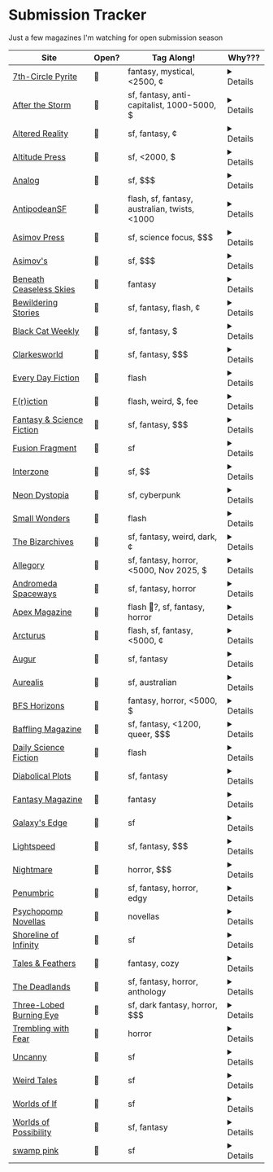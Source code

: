 # Submission Tracker

Just a few magazines I'm watching for open submission season

|Site|Open?|Tag Along!|Why???|
|---|---|---|---|
|[7th-Circle Pyrite](https://www.7thcirclepyrite.com/submissions)|💚|fantasy, mystical, <2500, ¢|<details>The guidelines provide detailed instructions for submitting short fiction and do not mention that submissions are closed. The FAQ also encourages submissions and gives response times, indicating that the magazine is currently open for fiction submissions.</details>|
|[After the Storm](https://medium.com/after-the-storm/submission-guide-for-after-the-storm-472ac07eb0e7)|💚|sf, fantasy, anti-capitalist, 1000-5000, $|<details>The guidelines state that After The Storm accepts fiction stories and provide instructions for submitting drafts, with no indication that submissions are currently closed. The most recent update (08/28/24) reflects changes to compensation and publication frequency, but does not mention a closure to fiction submissions.</details>|
|[Altered Reality](https://www.alteredrealitymag.com/)|💚|sf, fantasy, ¢|<details>The page states "Our Summer Quarterly is open for submissions!" and specifically mentions that they are looking for "speculative art, poetry, fiction, cosplay, and photography," with a deadline of June 30th.</details>|
|[Altitude Press](https://altitude-press.com/submission-guidelines/)|💚|sf, <2000, $|<details>The guidelines specify a submission deadline of July 15, 2025, and state that submissions are considered on a rolling basis, indicating that fiction submissions are currently open.</details>|
|[Analog](https://analogsf.com/contact-us/writers-guidelines/)|💚|sf, $$$|<details>The guidelines provide detailed instructions for submitting fiction, including use of their online submission system, manuscript format, and payment rates, with no indication that fiction submissions are currently closed.</details>|
|[AntipodeanSF](https://www.antisf.com.au/submission-guidelines)|💚|flash, sf, fantasy, australian, twists, <1000|<details>The guidelines state that AntipodeanSF is open to fiction submissions and actively encourages writers to submit stories, with no indication that submissions are currently closed.</details>|
|[Asimov Press](https://press.asimov.com/about)|💚|sf, science focus, $$$|<details>The guidelines explicitly state that Asimov Press seeks works of fiction and provides instructions for submitting fiction (send a full draft via email), indicating that they are currently open for fiction submissions.</details>|
|[Asimov's](https://asimovs.com/contact-us/writers-guidelines/)|💚|sf, $$$|<details>The guidelines provide detailed instructions for submitting fiction, mention an online submission system, and do not state that submissions are closed.</details>|
|[Beneath Ceaseless Skies](https://www.beneath-ceaseless-skies.com/submissions/)|💚|fantasy|<details>The guidelines provide detailed instructions for submitting fiction and do not mention that submissions are closed. They encourage writers to submit and explain the process, indicating the magazine is currently open for fiction submissions.</details>|
|[Bewildering Stories](https://www.bewilderingstories.com/submissions.html)|💚|sf, fantasy, flash, ¢|<details>The page invites submissions and provides instructions for sending them, indicating that the magazine is currently open for fiction submissions.</details>|
|[Black Cat Weekly](https://wildside.moksha.io/publication/black-cat-weekly-science-fiction/guidelines)|💚|sf, fantasy, $|<details>The guidelines state "DEADLINE: Open. It's a weekly publication, running 52 stories every year," indicating they are currently open for fiction submissions.</details>|
|[Clarkesworld](https://clarkesworldmagazine.com/submissions/)|💚|sf, fantasy, $$$|<details>The page explicitly states: "We are currently open for art, non-fiction and short story submissions." Short stories are fiction, so the magazine is open for fiction submissions.</details>|
|[Every Day Fiction](https://everydayfiction.com/submit-story/)|💚|flash|<details>The guidelines provide detailed instructions for submitting fiction and do not mention that submissions are closed. They specify how to submit via Submittable and discuss response times, indicating the magazine is currently open for fiction submissions.</details>|
|[F(r)iction](https://frictionlit.org/about/submit/)|💚|flash, weird, $, fee|<details>The guidelines state that F(r)iction is accepting short fiction, flash fiction, creative nonfiction, and poetry for their print magazine, with no mention of a closed period or pause in submissions.</details>|
|[Fantasy & Science Fiction](https://www.sfsite.com/fsf/glines.htm)|💚|sf, fantasy, $$$|<details>The guidelines provide instructions for submitting fiction, including an online submission form, and do not mention that submissions are closed.</details>|
|[Fusion Fragment](https://www.fusionfragment.com/submissions/)|💚|sf|<details>The guidelines provide detailed instructions for submitting fiction and mention using the Moksha submission system, with no indication that submissions are currently closed.</details>|
|[Interzone](https://interzone.press/submissions/)|💚|sf, $$|<details>The page states that Interzone is open to unsolicited submissions of fiction, indicating that they are currently accepting fiction submissions.</details>|
|[Neon Dystopia](https://www.neondystopia.com/?p=100042814)|💚|sf, cyberpunk|<details>The guidelines provide instructions for submitting fiction, including word count, file formats, and payment, with no mention of being closed to fiction submissions.</details>|
|[Small Wonders](https://smallwondersmag.com/submissions/)|💚|flash|<details>The guidelines provide detailed instructions for submitting original and reprint flash fiction, including payment rates and formatting, and do not mention that submissions are closed.</details>|
|[The Bizarchives](https://thebizarchives.com/submissions/)|💚|sf, fantasy, weird, dark, ¢|<details>The page provides instructions for submitting stories and does not mention that submissions are closed, indicating that the magazine is currently open for fiction submissions.</details>|
|[Allegory](https://www.allegoryezine.com/submissions)|🛑|sf, fantasy, horror, <5000, Nov 2025, $|<details>The current submission period is from November 1, 2024 to December 31, 2024. Since today's date is before November 1, 2024, the magazine is not currently open for fiction submissions.</details>|
|[Andromeda Spaceways](https://andromedaspaceways.com/submissions-manager/)|🛑|sf, fantasy, horror|<details>Reason: The page clearly states "Submissions are CLOSED!" at the top, indicating that the magazine is not currently open for fiction submissions.</details>|
|[Apex Magazine](https://www.apexbookcompany.com/a/blog/apex-magazine/post/apex-magazine-submissions-guidelines)|🛑|flash 💚?, sf, fantasy, horror|<details>Apex Magazine is currently closed to short fiction submissions and will remain closed until current submissions are cleared and they assess their needs for 2025.</details>|
|[Arcturus](https://arcturusmag.com/submit/)|🛑|flash, sf, fantasy, <5000, ¢|<details>The magazine's 2025 submission windows are March 1 – May 31 and July 1 – September 30. If today is outside those dates, submissions are closed.</details>|
|[Augur](https://augursociety.org/submissions/)|🛑|sf, fantasy|<details>The page clearly states that Augur Magazine and Tales & Feathers are currently closed to submissions.</details>|
|[Aurealis](https://aurealis.com.au/submissions/)|🛑|sf, australian|<details>Currently, fiction submissions are only open to Australian and New Zealand writers from 1 March to 30 September, and to subscribers in February. Submissions from anyone, anywhere, are not open until March 2026.</details>|
|[BFS Horizons](https://britishfantasysociety.org/get-in-touch/bfs-horizons/)|🛑|fantasy, horror, <5000, $|<details>While the guidelines detail how to submit fiction, there is no explicit statement that fiction submissions are currently open, whereas poetry submissions are clearly marked as "CURRENTLY OPEN TO POETRY SUBMISSIONS." This suggests fiction submissions may not be open at this time.</details>|
|[Baffling Magazine](https://www.bafflingmag.com/submissions)|🛑|sf, fantasy, <1200, queer, $$$|<details>The guidelines state that submissions will next be open in December, from the 1st to the 15th, indicating that they are currently closed for fiction submissions.</details>|
|[Daily Science Fiction](https://dailysciencefiction.com/)|🛑|flash|<details>The page indicates that the magazine is "Launching Soon" and does not mention that fiction submissions are currently open.</details>|
|[Diabolical Plots](https://www.diabolicalplots.com/guidelines/)|🛑|sf, fantasy|<details>The page states that submissions will be open from July 7-21, 2025, which means they are currently closed for fiction submissions.</details>|
|[Fantasy Magazine](https://psychopomp.com/fantasy-magazine-guidelines/)|🛑|fantasy|<details>The page states "We are currently closed to submissions," which means the magazine is not open for fiction submissions at this time.</details>|
|[Galaxy's Edge](https://www.galaxysedge.com/submissions/)|🛑|sf|<details>The magazine's Moksha submissions portal for fiction will be open between September 1 and October 1, so it is not currently open for fiction submissions.</details>|
|[Lightspeed](https://adamant.moksha.io/publication/lightspeed)|🛑|sf, fantasy, $$$|<details>The page clearly states that the magazine is "currently closed to submissions" and all fiction categories listed are marked as "Currently Closed to Submissions."</details>|
|[Nightmare](https://adamant.moksha.io/publication/nightmare/guidelines)|🛑|horror, $$$|<details>The guidelines state that they "try to open to submissions for about a week every year" and instruct writers to check opening dates at their Moksha portal. They also note that if a submission type is grayed out, it is closed. There is no indication on this page that fiction submissions are currently open, and the language suggests they are currently closed.</details>|
|[Penumbric](https://www.penumbric.com/subs.html)|🛑|sf, fantasy, horror, edgy|<details>There is no content provided from the submission guideline page to determine if the magazine is currently open for fiction submissions.</details>|
|[Psychopomp Novellas](https://psychopomp.com/novella-guidelines/)|🛑|novellas|<details>The page explicitly states "we are currently CLOSED for novellas" and "Do not submit! We are closed."</details>|
|[Shoreline of Infinity](https://www.shorelineofinfinity.com/submissions/)|🛑|sf|<details>The magazine is not currently open for fiction submissions; the next submissions window is from Mon 6th January 2025 to Sun 12th Jan 2025.</details>|
|[Tales & Feathers](https://augursociety.org/submissions/)|🛑|fantasy, cozy|<details>The page clearly states that Augur Magazine and Tales & Feathers are currently closed to submissions.</details>|
|[The Deadlands](https://psychopomp.com/the-deadlands-guidelines/)|🛑|sf, fantasy, horror, anthology|<details>Currently, the magazine is not open for fiction submissions. According to the submission schedule, fiction submissions are only open in April, May, June (for guest issues), August, September, November, and December. If it is not one of those months, or if it is not a guest issue period, fiction is closed. The schedule also specifically lists which months are open or closed.</details>|
|[Three-Lobed Burning Eye](https://www.3lobedmag.com/submissions.html)|🛑|sf, dark fantasy, horror, $$$|<details>The guidelines state "We are currently CLOSED to submissions." and specify submission windows, none of which are currently open.</details>|
|[Trembling with Fear](https://horrortree.com/submissions/)|🛑|horror|<details>Short story (fiction) submissions are only open during specific two-week windows each quarter (1-15 January, 1-15 April, 1-15 July, 1-15 October). If it is not currently one of those periods, the magazine is not open for general fiction submissions. Drabbles and some themed calls may be open, but not general short fiction.</details>|
|[Uncanny](https://www.uncannymagazine.com/submissions/)|🛑|sf|<details>The page states that Uncanny Magazine is CLOSED to all submissions and has no scheduled future open periods at this time.</details>|
|[Weird Tales](https://www.weirdtales.com/submissions)|🛑|sf|<details>The page states that WEIRD TALES is not currently taking submissions.</details>|
|[Worlds of If](https://worldsofifmagazine.com/submissions)|🛑|sf|<details>Submissions are currently by invitation only, so the magazine is not open for general fiction submissions.</details>|
|[Worlds of Possibility](https://worldsofpossibility.moksha.io/closed)|🛑|sf, fantasy|<details>The provided page content does not mention anything about the magazine's submission status or guidelines for fiction submissions. It only references the Moksha Submissions System and related information.</details>|
|[swamp pink](https://swamp-pink.charleston.edu/submit/)|🛑|sf|<details>The magazine only accepts general submissions of fiction from September 1st to December 31st and February 1st to May 31st. If it is currently outside those windows, submissions are closed.</details>|
